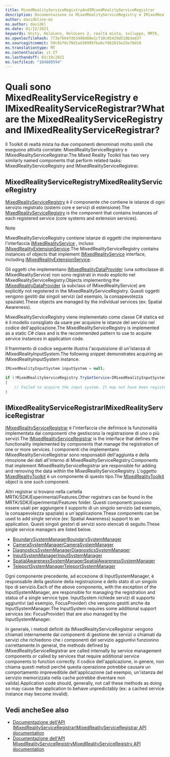 ```yaml
---
title: MixedRealityServiceRegistryAndIMixedRealityServiceRegistrar
description: Documentazione su MixedRealityServiceRegistry e IMixedRealityServiceRegistrar
author: davidkline-ms
ms.author: davidkl
ms.date: 01/12/2021
keywords: Unity, HoloLens, HoloLens 2, realtà mista, sviluppo, MRTK,
ms.openlocfilehash: 773e7b647db3498d88e1cf10c05429d518b3ed3f
ms.sourcegitcommit: 59c91f8c70d1ad30995fba6cf862615e25e78d10
ms.translationtype: MT
ms.contentlocale: it-IT
ms.lasthandoff: 03/19/2021
ms.locfileid: "104680594"
---
```

# <a name="what-are-the-mixedrealityserviceregistry-and-imixedrealityserviceregistrar"></a><span data-ttu-id="bb970-104">Quali sono MixedRealityServiceRegistry e IMixedRealityServiceRegistrar?</span><span class="sxs-lookup"><span data-stu-id="bb970-104">What are the MixedRealityServiceRegistry and IMixedRealityServiceRegistrar?</span></span>

<span data-ttu-id="bb970-105">Il Toolkit di realtà mista ha due componenti denominati molto simili che eseguono attività correlate: MixedRealityServiceRegistry e IMixedRealityServiceRegistrar.</span><span class="sxs-lookup"><span data-stu-id="bb970-105">The Mixed Reality Toolkit has two very similarly named components that perform related tasks: MixedRealityServiceRegistry and IMixedRealityServiceRegistrar.</span></span>

## <a name="mixedrealityserviceregistry"></a><span data-ttu-id="bb970-106">MixedRealityServiceRegistry</span><span class="sxs-lookup"><span data-stu-id="bb970-106">MixedRealityServiceRegistry</span></span>

<span data-ttu-id="bb970-107">[MixedRealityServiceRegistry](xref:Microsoft.MixedReality.Toolkit.MixedRealityServiceRegistry) è il componente che contiene le istanze di ogni servizio registrato (sistemi core e servizi di estensione).</span><span class="sxs-lookup"><span data-stu-id="bb970-107">The [MixedRealityServiceRegistry](xref:Microsoft.MixedReality.Toolkit.MixedRealityServiceRegistry) is the component that contains instances of each registered service (core systems and extension services).</span></span>

> [!NOTE]
> <span data-ttu-id="bb970-108">MixedRealityServiceRegistry contiene istanze di oggetti che implementano l'interfaccia [IMixedRealityService](xref:Microsoft.MixedReality.Toolkit.IMixedRealityService) , incluso [IMixedRealityExtensionService](xref:Microsoft.MixedReality.Toolkit.IMixedRealityExtensionService).</span><span class="sxs-lookup"><span data-stu-id="bb970-108">The MixedRealityServiceRegistry contains instances of objects that implement [IMixedRealityService](xref:Microsoft.MixedReality.Toolkit.IMixedRealityService) interface, including [IMixedRealityExtensionService](xref:Microsoft.MixedReality.Toolkit.IMixedRealityExtensionService).</span></span>
>
><span data-ttu-id="bb970-109">Gli oggetti che implementano [IMixedRealityDataProvider](xref:Microsoft.MixedReality.Toolkit.IMixedRealityDataProvider) (una sottoclasse di IMixedRealityService) non sono registrati in modo esplicito nel MixedRealityServiceRegistry.</span><span class="sxs-lookup"><span data-stu-id="bb970-109">Objects implementing the [IMixedRealityDataProvider](xref:Microsoft.MixedReality.Toolkit.IMixedRealityDataProvider) (a subclass of IMixedRealityService) are explicitly not registered in the MixedRealityServiceRegistry.</span></span> <span data-ttu-id="bb970-110">Questi oggetti vengono gestiti dai singoli servizi (ad esempio, la consapevolezza spaziale).</span><span class="sxs-lookup"><span data-stu-id="bb970-110">These objects are managed by the individual services (ex: Spatial Awareness).</span></span>

<span data-ttu-id="bb970-111">MixedRealityServiceRegistry viene implementato come classe C# statica ed è il modello consigliato da usare per acquisire le istanze del servizio nel codice dell'applicazione.</span><span class="sxs-lookup"><span data-stu-id="bb970-111">The MixedRealityServiceRegistry is implemented as a static C# class and is the recommended pattern to use to acquire service instances in application code.</span></span>

<span data-ttu-id="bb970-112">Il frammento di codice seguente illustra l'acquisizione di un'istanza di IMixedRealityInputSystem.</span><span class="sxs-lookup"><span data-stu-id="bb970-112">The following snippet demonstrates acquiring an IMixedRealityInputSystem instance.</span></span>

```c#
IMixedRealityInputSystem inputSystem = null;

if (!MixedRealityServiceRegistry.TryGetService<IMixedRealityInputSystem>(out inputSystem))
{
    // Failed to acquire the input system. It may not have been registered
}
```

## <a name="imixedrealityserviceregistrar"></a><span data-ttu-id="bb970-113">IMixedRealityServiceRegistrar</span><span class="sxs-lookup"><span data-stu-id="bb970-113">IMixedRealityServiceRegistrar</span></span>

<span data-ttu-id="bb970-114">[IMixedRealityServiceRegistrar](xref:Microsoft.MixedReality.Toolkit.IMixedRealityServiceRegistrar) è l'interfaccia che definisce la funzionalità implementata dai componenti che gestiscono la registrazione di uno o più servizi.</span><span class="sxs-lookup"><span data-stu-id="bb970-114">The [IMixedRealityServiceRegistrar](xref:Microsoft.MixedReality.Toolkit.IMixedRealityServiceRegistrar) is the interface that defines the functionality implemented by components that manage the registration of one or more services.</span></span> <span data-ttu-id="bb970-115">I componenti che implementano IMixedRealityServiceRegistrar sono responsabili dell'aggiunta e della rimozione dei dati all'interno di MixedRealityServiceRegistry.</span><span class="sxs-lookup"><span data-stu-id="bb970-115">Components that implement IMixedRealityServiceRegistrar are responsible for adding and removing the data within the MixedRealityServiceRegistry.</span></span> <span data-ttu-id="bb970-116">L'oggetto [MixedRealityToolkit](xref:Microsoft.MixedReality.Toolkit.MixedRealityToolkit) è un componente di questo tipo.</span><span class="sxs-lookup"><span data-stu-id="bb970-116">The [MixedRealityToolkit](xref:Microsoft.MixedReality.Toolkit.MixedRealityToolkit) object is one such component.</span></span>

<span data-ttu-id="bb970-117">Altri registrar si trovano nella cartella MRTK/SDK/Experimental/Features.</span><span class="sxs-lookup"><span data-stu-id="bb970-117">Other registrars can be found in the MRTK/SDK/Experimental/Features folder.</span></span> <span data-ttu-id="bb970-118">Questi componenti possono essere usati per aggiungere il supporto di un singolo servizio (ad esempio, la consapevolezza spaziale) a un'applicazione.</span><span class="sxs-lookup"><span data-stu-id="bb970-118">These components can be used to add single service (ex: Spatial Awareness) support to an application.</span></span> <span data-ttu-id="bb970-119">Questi singoli gestori di servizi sono elencati di seguito.</span><span class="sxs-lookup"><span data-stu-id="bb970-119">These single service managers are listed below.</span></span>

- [<span data-ttu-id="bb970-120">BoundarySystemManager</span><span class="sxs-lookup"><span data-stu-id="bb970-120">BoundarySystemManager</span></span>](xref:Microsoft.MixedReality.Toolkit.Experimental.Boundary.BoundarySystemManager)
- [<span data-ttu-id="bb970-121">CameraSystemManager</span><span class="sxs-lookup"><span data-stu-id="bb970-121">CameraSystemManager</span></span>](xref:Microsoft.MixedReality.Toolkit.Experimental.CameraSystem.CameraSystemManager)
- [<span data-ttu-id="bb970-122">DiagnosticsSystemManager</span><span class="sxs-lookup"><span data-stu-id="bb970-122">DiagnosticsSystemManager</span></span>](xref:Microsoft.MixedReality.Toolkit.Experimental.Diagnostics.DiagnosticsSystemManager)
- [<span data-ttu-id="bb970-123">InputSystemManager</span><span class="sxs-lookup"><span data-stu-id="bb970-123">InputSystemManager</span></span>](xref:Microsoft.MixedReality.Toolkit.Experimental.Input.InputSystemManager)
- [<span data-ttu-id="bb970-124">SpatialAwarenessSystemManager</span><span class="sxs-lookup"><span data-stu-id="bb970-124">SpatialAwarenessSystemManager</span></span>](xref:Microsoft.MixedReality.Toolkit.Experimental.SpatialAwareness.SpatialAwarenessSystemManager)
- [<span data-ttu-id="bb970-125">TeleportSystemManager</span><span class="sxs-lookup"><span data-stu-id="bb970-125">TeleportSystemManager</span></span>](xref:Microsoft.MixedReality.Toolkit.Experimental.Teleport.TeleportSystemManager)

<span data-ttu-id="bb970-126">Ogni componente precedente, ad eccezione di InputSystemManager, è responsabile della gestione della registrazione e dello stato di un singolo tipo di servizio.</span><span class="sxs-lookup"><span data-stu-id="bb970-126">Each of the above components, with the exception of the InputSystemManager, are responsible for managing the registration and status of a single service type.</span></span> <span data-ttu-id="bb970-127">InputSystem richiede servizi di supporto aggiuntivi (ad esempio, FocusProvider) che vengono gestiti anche da InputSystemManager.</span><span class="sxs-lookup"><span data-stu-id="bb970-127">The InputSystem requires some additional support services (ex: FocusProvider) that are also managed by the InputSystemManager.</span></span>

<span data-ttu-id="bb970-128">In generale, i metodi definiti da IMixedRealityServiceRegistrar vengono chiamati internamente dai componenti di gestione dei servizi o chiamati da servizi che richiedono che i componenti del servizio aggiuntivi funzionino correttamente.</span><span class="sxs-lookup"><span data-stu-id="bb970-128">In general, the methods defined by IMixedRealityServiceRegistrar are called internally by service management components or called by services that require additional service components to function correctly.</span></span> <span data-ttu-id="bb970-129">Il codice dell'applicazione, in genere, non chiama questi metodi perché questa operazione potrebbe causare un comportamento imprevedibile dell'applicazione (ad esempio, un'istanza del servizio memorizzata nella cache potrebbe diventare non valida).</span><span class="sxs-lookup"><span data-stu-id="bb970-129">Application code should, generally, not call these methods as doing so may cause the application to behave unpredictably (ex: a cached service instance may become invalid).</span></span>

## <a name="see-also"></a><span data-ttu-id="bb970-130">Vedi anche</span><span class="sxs-lookup"><span data-stu-id="bb970-130">See also</span></span>

- [<span data-ttu-id="bb970-131">Documentazione dell'API IMixedRealityServiceRegistrar</span><span class="sxs-lookup"><span data-stu-id="bb970-131">IMixedRealityServiceRegistrar API documentation</span></span>](xref:Microsoft.MixedReality.Toolkit.IMixedRealityServiceRegistrar)
- [<span data-ttu-id="bb970-132">Documentazione dell'API MixedRealityServiceRegistry</span><span class="sxs-lookup"><span data-stu-id="bb970-132">MixedRealityServiceRegistry API documentation</span></span>](xref:Microsoft.MixedReality.Toolkit.MixedRealityServiceRegistry)
